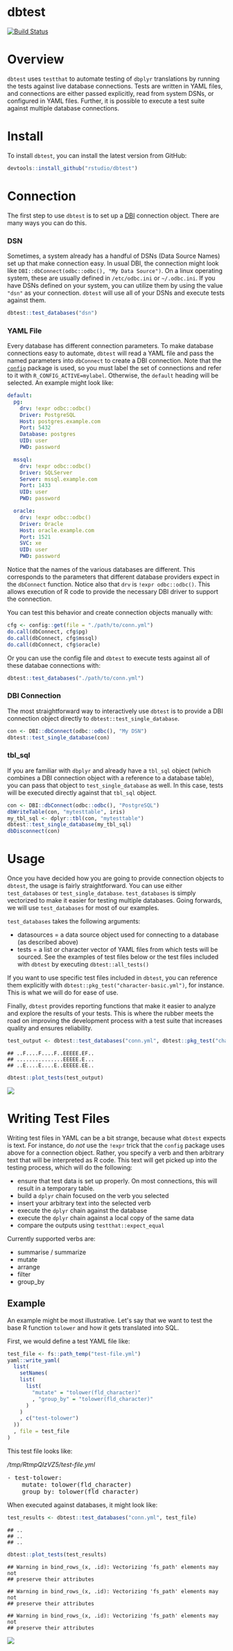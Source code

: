 dbtest
================

[![Build Status](https://travis-ci.org/rstudio/dbtest.svg?branch=master)](https://travis-ci.org/rstudio/dbtest)

Overview
========

`dbtest` uses `testthat` to automate testing of `dbplyr` translations by running the tests against live database connections. Tests are written in YAML files, and connections are either passed explicitly, read from system DSNs, or configured in YAML files. Further, it is possible to execute a test suite against multiple database connections.

Install
=======

To install `dbtest`, you can install the latest version from GitHub:

``` r
devtools::install_github("rstudio/dbtest")
```

Connection
==========

The first step to use `dbtest` is to set up a [DBI](todo) connection object. There are many ways you can do this.

### DSN

Sometimes, a system already has a handful of DSNs (Data Source Names) set up that make connection easy. In usual DBI, the connection might look like `DBI::dbConnect(odbc::odbc(), "My Data Source")`. On a linux operating system, these are usually defined in `/etc/odbc.ini` or `~/.odbc.ini`. If you have DSNs defined on your system, you can utilize them by using the value `"dsn"` as your connection. `dbtest` will use all of your DSNs and execute tests against them.

``` r
dbtest::test_databases("dsn")
```

### YAML File

Every database has different connection parameters. To make database connections easy to automate, `dbtest` will read a YAML file and pass the named parameters into `dbConnect` to create a DBI connection. Note that the [`config`](todo) package is used, so you must label the set of connections and refer to it with `R_CONFIG_ACTIVE=mylabel`. Otherwise, the `default` heading will be selected. An example might look like:

``` yaml
default:
  pg:
    drv: !expr odbc::odbc()
    Driver: PostgreSQL
    Host: postgres.example.com
    Port: 5432
    Database: postgres
    UID: user
    PWD: password

  mssql:
    drv: !expr odbc::odbc()
    Driver: SQLServer
    Server: mssql.example.com
    Port: 1433
    UID: user
    PWD: password

  oracle:
    drv: !expr odbc::odbc()
    Driver: Oracle
    Host: oracle.example.com
    Port: 1521
    SVC: xe
    UID: user
    PWD: password
```

Notice that the names of the various databases are different. This corresponds to the parameters that different database providers expect in the `dbConnect` function. Notice also that `drv` is `!expr odbc::odbc()`. This allows execution of R code to provide the necessary DBI driver to support the connection.

You can test this behavior and create connection objects manually with:

``` r
cfg <- config::get(file = "./path/to/conn.yml")
do.call(dbConnect, cfg$pg)
do.call(dbConnect, cfg$mssql)
do.call(dbConnect, cfg$oracle)
```

Or you can use the config file and `dbtest` to execute tests against all of these databae connections with:

``` r
dbtest::test_databases("./path/to/conn.yml")
```

### DBI Connection

The most straightforward way to interactively use `dbtest` is to provide a DBI connection object directly to `dbtest::test_single_database`.

``` r
con <- DBI::dbConnect(odbc::odbc(), "My DSN")
dbtest::test_single_database(con)
```

### tbl\_sql

If you are familiar with `dbplyr` and already have a `tbl_sql` object (which combines a DBI connection object with a reference to a database table), you can pass that object to `test_single_database` as well. In this case, tests will be executed directly against that `tbl_sql` object.

``` r
con <- DBI::dbConnect(odbc::odbc(), "PostgreSQL")
dbWriteTable(con, "mytesttable", iris)
my_tbl_sql <- dplyr::tbl(con, "mytesttable")
dbtest::test_single_database(my_tbl_sql)
dbDisconnect(con)
```

Usage
=====

Once you have decided how you are going to provide connection objects to `dbtest`, the usage is fairly straightforward. You can use either `test_databases` or `test_single_database`. `test_databases` is simply vectorized to make it easier for testing multiple databases. Going forwards, we will use `test_databases` for most of our examples.

`test_databases` takes the following arguments:

-   datasources = a data source object used for connecting to a database (as described above)
-   tests = a list or character vector of YAML files from which tests will be sourced. See the examples of test files below or the test files included with `dbtest` by executing `dbtest::all_tests()`

If you want to use specific test files included in `dbtest`, you can reference them explicitly with `dbtest::pkg_test("character-basic.yml")`, for instance. This is what we will do for ease of use.

Finally, `dbtest` provides reporting functions that make it easier to analyze and explore the results of your tests. This is where the rubber meets the road on improving the development process with a test suite that increases quality and ensures reliability.

``` r
test_output <- dbtest::test_databases("conn.yml", dbtest::pkg_test("character-basic.yml"))
```

    ## ..F....F....F..EEEEE.EF..
    ## ...............EEEEE.E...
    ## ..E....E....E..EEEEE.EE..

``` r
dbtest::plot_tests(test_output)
```

![](README_files/figure-markdown_github/unnamed-chunk-8-1.png)

Writing Test Files
==================

Writing test files in YAML can be a bit strange, because what `dbtest` expects is text. For instance, do *not* use the `!expr` trick that the `config` package uses above for a connection object. Rather, you specify a verb and then arbitrary text that will be interpreted as R code. This text will get picked up into the testing process, which will do the following:

-   ensure that test data is set up properly. On most connections, this will result in a temporary table.
-   build a `dplyr` chain focused on the verb you selected
-   insert your arbitrary text into the selected verb
-   execute the `dplyr` chain against the database
-   execute the `dplyr` chain against a local copy of the same data
-   compare the outputs using `testthat::expect_equal`

Currently supported verbs are:

-   summarise / summarize
-   mutate
-   arrange
-   filter
-   group\_by

Example
-------

An example might be most illustrative. Let's say that we want to test the base R function `tolower` and how it gets translated into SQL.

First, we would define a test YAML file like:

``` r
test_file <- fs::path_temp("test-file.yml")
yaml::write_yaml(
  list(
    setNames(
    list(
      list(
        "mutate" = "tolower(fld_character)"
        , "group_by" = "tolower(fld_character)"
      )
    )
    , c("test-tolower")
  ))
  , file = test_file
)
```

This test file looks like:

*/tmp/RtmpQIzVZ5/test-file.yml*
<pre>- test-tolower:<br>    mutate: tolower(fld_character)<br>    group_by: tolower(fld_character)</pre>
When executed against databases, it might look like:

``` r
test_results <- dbtest::test_databases("conn.yml", test_file)
```

    ## ..
    ## ..
    ## ..

``` r
dbtest::plot_tests(test_results)
```

    ## Warning in bind_rows_(x, .id): Vectorizing 'fs_path' elements may not
    ## preserve their attributes

    ## Warning in bind_rows_(x, .id): Vectorizing 'fs_path' elements may not
    ## preserve their attributes

    ## Warning in bind_rows_(x, .id): Vectorizing 'fs_path' elements may not
    ## preserve their attributes

![](README_files/figure-markdown_github/unnamed-chunk-12-1.png)
